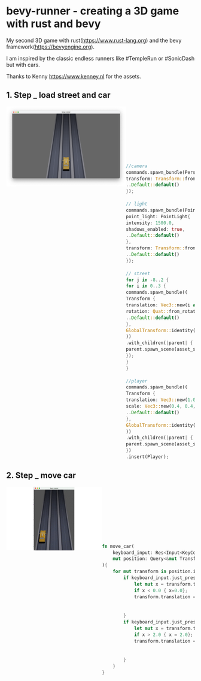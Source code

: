 # bevy-runner - creating a 3D game with rust and bevy

My second 3D game with rust(https://www.rust-lang.org) and the bevy framework(https://bevyengine.org).

I am inspired by the classic endless runners like #TempleRun or #SonicDash but with cars.

Thanks to Kenny https://www.kenney.nl for the assets.

## 1. Step _ load street and car

<img src="img/step1.png" width="320" align="left"><br><br><br><br><br><br><br><br>


```Rust
//camera
commands.spawn_bundle(PerspectiveCameraBundle{
transform: Transform::from_xyz(1.0,6.0,3.0).looking_at(Vec3::new(1.,0.,-2.), Vec3::Y),
..Default::default()
});

// light
commands.spawn_bundle(PointLightBundle{
point_light: PointLight{
intensity: 1500.0,
shadows_enabled: true,
..Default::default()
},
transform: Transform::from_xyz(1.0, 4.0, 0.0),
..Default::default()
});

// street
for j in -8..2 {
for i in 0..3 {
commands.spawn_bundle((
Transform {
translation: Vec3::new(i as f32, 0.0, j as f32),
rotation: Quat::from_rotation_y(FRAC_PI_2),
..Default::default()
},
GlobalTransform::identity(),
))
.with_children(|parent| {
parent.spawn_scene(asset_server.load("models/road_straight.glb#Scene0"));
});
}
}

//player
commands.spawn_bundle((
Transform {
translation: Vec3::new(1.0,0.0,0.0),
scale: Vec3::new(0.4, 0.4, 0.4),
..Default::default()
},
GlobalTransform::identity(),
))
.with_children(|parent| {
parent.spawn_scene(asset_server.load("models/taxi.glb#Scene0"));
})
.insert(Player);
```

## 2. Step _ move car

<img src="img/step2.gif" width="256" align="left"><br><br><br><br><br><br><br><br>


```Rust
fn move_car(
    keyboard_input: Res<Input<KeyCode>>,
    mut position: Query<&mut Transform,With<Player>>
){
    for mut transform in position.iter_mut() {
        if keyboard_input.just_pressed(KeyCode::Left){
            let mut x = transform.translation.x-1.0;
            if x < 0.0 { x=0.0};
            transform.translation = Vec3::new(x,
                                         transform.translation.y,
                                         transform.translation.z);
        }
        if keyboard_input.just_pressed(KeyCode::Right){
            let mut x = transform.translation.x+1.0;
            if x > 2.0 { x = 2.0};
            transform.translation = Vec3::new(x,
                                         transform.translation.y,
                                         transform.translation.z);
        }
    }
}
```
